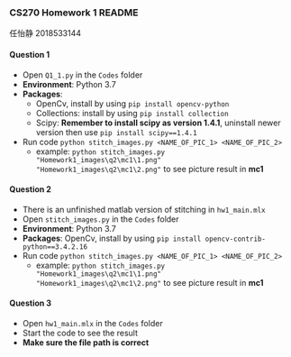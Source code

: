 ### CS270 Homework 1 README

任怡静 2018533144

#### Question 1

- Open `Q1_1.py` in the `Codes` folder
- **Environment**: Python 3.7
- **Packages**: 
  - OpenCv, install by using `pip install opencv-python`
  - Collections: install by using `pip install collection`
  - Scipy: **Remember to install scipy as version 1.4.1**, uninstall newer version then use `pip install scipy==1.4.1`
- Run code `python stitch_images.py <NAME_OF_PIC_1> <NAME_OF_PIC_2>`
  - example: `python stitch_images.py "Homework1_images\q2\mc1\1.png"  "Homework1_images\q2\mc1\2.png"` to see picture result in **mc1**

#### Question 2

- There is an unfinished matlab version of stitching in `hw1_main.mlx` 
- Open `stitch_images.py` in the `Codes` folder
- **Environment**: Python 3.7
- **Packages**: OpenCv, install by using `pip install opencv-contrib-python==3.4.2.16`
- Run code `python stitch_images.py <NAME_OF_PIC_1> <NAME_OF_PIC_2>`
  - example: `python stitch_images.py "Homework1_images\q2\mc1\1.png"  "Homework1_images\q2\mc1\2.png"` to see picture result in **mc1**

#### Question 3

- Open `hw1_main.mlx` in the `Codes` folder
- Start the code to see the result
- **Make sure the file path is correct**